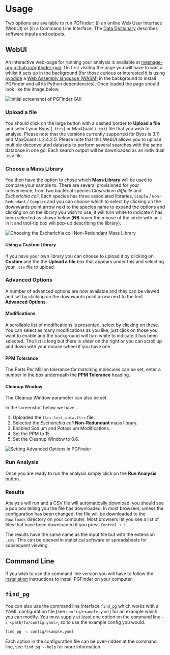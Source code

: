 # Usage

Two options are available to run PGFinder: (i) an online Web User Interface (WebUI) or (ii) a Command Line Interface. 
The [Data Dictionary](data_dictionary.md) describes software inputs and outputs.

## WebUI

An interactive web-page for running your analysis is available at
[mesnage-org.github.io/pgfinder-gui/](https://mesnage-org.github.io/pgfinder-gui/). On first visiting the page you will
have to wait a whilst it sets up in the background (for those curious or interested it is using
[pyodide](mesnage-org.github.io/pgfinder-gui/) a [Web Assembly language (WASM)](https://webassembly.org/) in the
background to install PGFinder and all its Python dependencies). Once loaded the page should look like the image below.

![Initial screenshot of PGFinder GUI](img/pgfinder-gui001.png)

### Upload a file

You should click on the large button with a dashed border to **Upload a file** and select your Byos (`.ftrs`) or
MaxQuant (`.txt`) file that you wish to analyse. Please note that the versions currently supported for Byos is 3.11 and MaxQuant is 2.4.2.0. 
Please note that this WebUI allows you to upload multiple deconvoluted datasets to perform several searches with the same database in one go. 
Each search output will be downloaded as an individual .csv file.  

### Choose a Mass Library

You then have the option to chose which **Mass Library** will be used to compare your sample to. There are several
provisioned for your convenience, from two bacterial species _Clostridium difficile_ and _Escherichia coli_. Each
species has three associated libraries, `Simple` / `Non-Redundant` / `Complex` and you can choose which to select by
clicking on the downwards point arrow next to the species name to expand the options and clicking on on the library you
wish to use, it will turn white to indicate it has been selected as shown below (**NB** hover the mouse of the circle
with an `i` in it and tool-tip box will pop-up describing the library).


![Choosing the _Escherichia coli_ Non-Redundant Mass Library](img/pgfinder-gui002.png)

#### Using a Custom Library

If you have your own library you can choose to upload it by clicking on **Custom** and the the **Upload a file** box
that appears under this and selecting your `.csv` file to upload.

### Advanced Options

A number of advanced options are now available and they can be viewed and set by clicking on the downwards point arrow
next to the text **Advanced Options**.

#### Modifications

A scrollable list of modifications is presented, select by clicking on these. You can select as many modifications as
you like, just click on those you want to enable and the background will turn white to indicate it has been
selected. The list is long but there is slider on the right or you can scroll up and down with your mouse-wheel if you
have one.

#### PPM Tolerance

The Parts Per Million tolerance for matching molecules can be set, enter a number in the box underneath the **PPM
Tolerance** heading.

#### Cleanup Window

The Cleanup Window parameter can also be set.

In the screenshot below we have...

1. Uploaded the `ftrs_test_data.ftrs` file.
2. Selected the _Escherichia coli_ **Non-Redundant** mass library.
3. Enabled Sodium and Potassium Modifications.
4. Set the PPM to 15.
5. Set the Cleanup Window to 0.6.

![Setting Advanced Options in PGFinder](img/pgfinder-gui003.png)


### Run Analysis

Once you are ready to run the analysis simply click on the **Run Analysis** button.

### Results

Analysis will run and a CSV file will automatically download, you should see a pop box telling you the file has
downloaded. In most browsers, unless the configuration has been changed, the file will be downloaded to the `Downloads`
directory on your computer. Most browsers let you see a list of files that have been downloaded if you press `Control +
j`.

The results have the same name as the input file but with the extension `.csv`. This can be opened in statistical
software or spreadsheets for subsequent viewing.

## Command Line

If you wish to use the command line version you will have to follow the [installation](installation.md) instructions to
install PGFinder on your computer.

## `find_pg`

You can also use the command line interface `find_pg` which works with a YAML configuration file (see
`config/example.yaml`) for an example which you can modify. You must supply at least one option on the command line `-c
<path/to/config.yaml>`, so to use the example config you would.

``` bash
find_pg -c config/example.yaml
```

Each option in the configuration file can be over-ridden at the command line, see `find_pg --help` for more
information.
